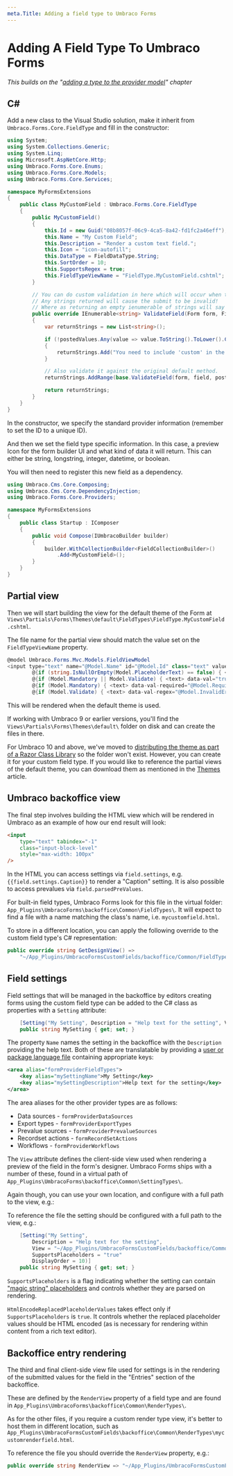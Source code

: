 ```yaml
---
meta.Title: Adding a field type to Umbraco Forms
---
```


# Adding A Field Type To Umbraco Forms

_This builds on the "_[_adding a type to the provider model_](adding-a-type.md)_" chapter_

## C\#

Add a new class to the Visual Studio solution, make it inherit from `Umbraco.Forms.Core.FieldType` and fill in the constructor:

```csharp
using System;
using System.Collections.Generic;
using System.Linq;
using Microsoft.AspNetCore.Http;
using Umbraco.Forms.Core.Enums;
using Umbraco.Forms.Core.Models;
using Umbraco.Forms.Core.Services;

namespace MyFormsExtensions
{
    public class MyCustomField : Umbraco.Forms.Core.FieldType
    {
        public MyCustomField()
        {
            this.Id = new Guid("08b8057f-06c9-4ca5-8a42-fd1fc2a46eff"); // Replace this!
            this.Name = "My Custom Field";
            this.Description = "Render a custom text field.";
            this.Icon = "icon-autofill";
            this.DataType = FieldDataType.String;
            this.SortOrder = 10;
            this.SupportsRegex = true;
            this.FieldTypeViewName = "FieldType.MyCustomField.cshtml";
        }

        // You can do custom validation in here which will occur when the form is submitted.
        // Any strings returned will cause the submit to be invalid!
        // Where as returning an empty ienumerable of strings will say that it's okay.
        public override IEnumerable<string> ValidateField(Form form, Field field, IEnumerable<object> postedValues, HttpContext context, IPlaceholderParsingService placeholderParsingService, IFieldTypeStorage fieldTypeStorage)
        {
            var returnStrings = new List<string>();

            if (!postedValues.Any(value => value.ToString().ToLower().Contains("custom")))
            {
                returnStrings.Add("You need to include 'custom' in the field!");
            }

            // Also validate it against the original default method.
            returnStrings.AddRange(base.ValidateField(form, field, postedValues, context, placeholderParsingService, fieldTypeStorage, errors));

            return returnStrings;
        }
    }
}
```

In the constructor, we specify the standard provider information (remember to set the ID to a unique ID).

And then we set the field type specific information. In this case, a preview Icon for the form builder UI and what kind of data it will return. This can either be string, longstring, integer, datetime, or boolean.

You will then need to register this new field as a dependency.

```csharp
using Umbraco.Cms.Core.Composing;
using Umbraco.Cms.Core.DependencyInjection;
using Umbraco.Forms.Core.Providers;

namespace MyFormsExtensions
{
    public class Startup : IComposer
    {
        public void Compose(IUmbracoBuilder builder)
        {
            builder.WithCollectionBuilder<FieldCollectionBuilder>()
                .Add<MyCustomField>();
        }
    }
}
```

## Partial view

Then we will start building the view for the default theme of the Form at `Views\Partials\Forms\Themes\default\FieldTypes\FieldType.MyCustomField.cshtml`.

The file name for the partial view should match the value set on the `FieldTypeViewName` property.

```csharp
@model Umbraco.Forms.Mvc.Models.FieldViewModel
<input type="text" name="@Model.Name" id="@Model.Id" class="text" value="@Model.ValueAsHtmlString" maxlength="500"
        @{if (string.IsNullOrEmpty(Model.PlaceholderText) == false) { <text> placeholder="@Model.PlaceholderText" </text> }}
        @{if (Model.Mandatory || Model.Validate) { <text> data-val="true" </text> }}
        @{if (Model.Mandatory) { <text> data-val-required="@Model.RequiredErrorMessage" </text> }}
        @{if (Model.Validate) { <text> data-val-regex="@Model.InvalidErrorMessage" data-val-regex-pattern="@Html.Raw(Model.Regex)" </text> }} />
```

This will be rendered when the default theme is used.

If working with Umbraco 9 or earlier versions, you'll find the `Views\Partials\Forms\Themes\default\` folder on disk and can create the files in there.

For Umbraco 10 and above, we've moved to [distributing the theme as part of a Razor Class Library](../../installation/version-specific.md#views-and-client-side-files) so the folder won't exist. However, you can create it for your custom field type. If you would like to reference the partial views of the default theme, you can download them as mentioned in the [Themes](../themes.md) article.

## Umbraco backoffice view

The final step involves building the HTML view which will be rendered in Umbraco as an example of how our end result will look:

```html
<input
    type="text" tabindex="-1"
    class="input-block-level"
    style="max-width: 100px"
/>
```

In the HTML you can access settings via `field.settings`, e.g. `{{field.settings.Caption}}` to render a "Caption" setting. It is also possible to access prevalues via `field.parsedPreValues`.

For built-in field types, Umbraco Forms look for this file in the virtual folder: `App_Plugins\UmbracoForms\backoffice\Common\FieldTypes\`. It will expect to find a file with a name matching the class's name, i.e. `mycustomfield.html`.

To store in a different location, you can apply the following override to the custom field type's C# representation:

```csharp
public override string GetDesignView() =>
    "~/App_Plugins/UmbracoFormsCustomFields/backoffice/Common/FieldTypes/mycustomfield.html";
```

## Field settings

Field settings that will be managed in the backoffice by editors creating forms using the custom field type can be added to the C# class as properties with a `Setting` attribute:

```csharp
    [Setting("My Setting", Description = "Help text for the setting", View = "TextField", SupportsPlaceholders = "true", DisplayOrder = 10)]
    public string MySetting { get; set; }
```

The property `Name` names the setting in the backoffice with the `Description` providing the help text.  Both of these are translatable by providing a [user or package language file](../../../umbraco-cms/extending/language-files.md) containing appropriate keys:

```xml
<area alias="formProviderFieldTypes">
    <key alias="mySettingName">My Setting</key>
    <key alias="mySettingDescription">Help text for the setting</key>
</area>
```

The area aliases for the other provider types are as follows:

- Data sources - `formProviderDataSources`
- Export types - `formProviderExportTypes`
- Prevalue sources - `formProviderPrevalueSources`
- Recordset actions - `formRecordSetActions`
- Workflows - `formProviderWorkflows`

The `View` attribute defines the client-side view used when rendering a preview of the field in the form's designer. Umbraco Forms ships with a number of these, found in a virtual path of `App_Plugins\UmbracoForms\backoffice\Common\SettingTypes\`.

Again though, you can use your own location, and configure with a full path to the view, e.g.:

To reference the file the setting should be configured with a full path to the view, e.g.:

```csharp
    [Setting("My Setting",
        Description = "Help text for the setting",
        View = "~/App_Plugins/UmbracoFormsCustomFields/backoffice/Common/SettingTypes/mycustomsettingfield.html",
        SupportsPlaceholders = "true"
        DisplayOrder = 10)]
    public string MySetting { get; set; }
```

`SupportsPlaceholders` is a flag indicating whether the setting can contain ["magic string" placeholders](../magic-strings.md) and controls whether they are parsed on rendering.

`HtmlEncodeReplacedPlaceholderValues` takes effect only if `SupportsPlaceholders` is `true`. It controls whether the replaced placeholder values should be HTML encoded (as is necessary for rendering within content from a rich text editor).

## Backoffice entry rendering

The third and final client-side view file used for settings is in the rendering of the submitted values for the field in the "Entries" section of the backoffice.

These are defined by the `RenderView` property of a field type and are found in `App_Plugins\UmbracoForms\backoffice\Common\RenderTypes\`.

As for the other files, if you require a custom render type view, it's better to host them in different location, such as `App_Plugins\UmbracoFormsCustomFields\backoffice\Common\RenderTypes\mycustomrenderfield.html`.

To reference the file you should override the `RenderView` property, e.g.:

```csharp
public override string RenderView => "~/App_Plugins/UmbracoFormsCustomFields/backoffice/Common/RenderTypes/mycustomrenderfield.html";
```
